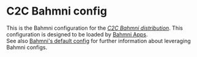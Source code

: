 # C2C Bahmni config

This is the Bahmni configuration for the [_C2C Bahmni distribution_](https://github.com/mekomsolutions/bahmni-distro-c2c).
This configuration is designed to be loaded by [Bahmni Apps](https://github.com/Bahmni/openmrs-module-bahmniapps).
<br/>See also [Bahmni's default config](https://github.com/Bahmni/default-config) for further information about leveraging Bahmni configs.

